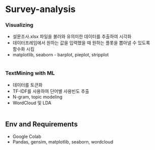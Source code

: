 # Survey-analysis
### Visualizing
* 설문조사.xlsx 파일을 불러와 유의미한 데이터를 추출하여 시각화
* 데이터프레임에서 원하는 값을 입력했을 때 원하는 플롯을 뽑아낼 수 있도록   
함수화 시킴
* matplotlib, seaborn - barplot, pieplot, stripplot
<br><br>
### TextMining with ML
* 데이터를 토큰화
* TF-IDF를 사용하여 단어별 사용빈도 추출
* N-gram, topic modeling
* WordCloud 및 LDA
<br><br>
## Env and Requirements
* Google Colab
* Pandas, gensim, matplotlib, seaborn, wordcloud
